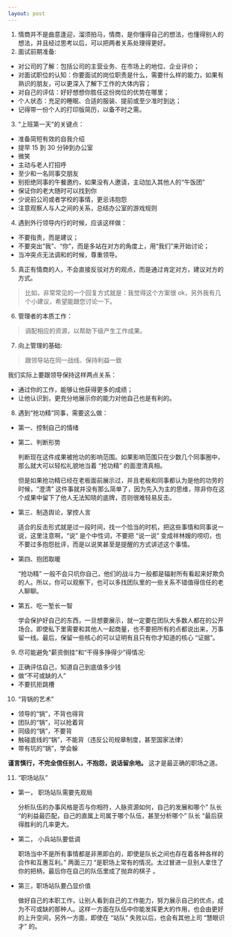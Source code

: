 ```yaml
---
layout: post
---
```



1. 情商并不是曲意逢迎，溜须拍马，情商，是你懂得自己的想法，也懂得别人的想法，并且经过思考以后，可以把两者关系处理得更好。
2. 面试前期准备:
  - 对公司的了解：包括公司的主营业务、在市场上的地位、企业评价；
  - 对面试职位的认知：你要面试的岗位职责是什么，需要什么样的能力，如果有熟识的朋友，可以更深入了解下工作的大体内容；
  - 对自己的评估：好好想想你胜任这份岗位的优势在哪里；
  - 个人状态：充足的睡眠、合适的服装、提前或至少准时到达；
  - 记得带一份个人的打印版简历，以备不时之需。
3. "上班第一天"的关键点：
  - 准备简短有效的自我介绍
  - 提早 15 到 30 分钟到办公室
  - 微笑
  - 主动与老人打招呼
  - 至少和一名同事交朋友
  - 别拒绝同事的午餐邀约，如果没有人邀请，主动加入其他人的“午饭团”
  - 保证你的老大随时可以找到你
  - 少说前公司或者学校的事情，更忌讳抱怨
  - 注意观察人与人之间的关系，总结办公室的游戏规则  
4. 遇到外行领导内行的时候，应该这样做： 
  - 不要指责，而是建议；
  - 不要突出“我”、“你”，而是多站在对方的角度上，用“我们”来开始讨论；
  - 当冲突点无法调和的时候，尊重领导。
5. 真正有情商的人，不会直接反驳对方的观点，而是通过肯定对方，建议对方的方式。  

> 比如，非常常见的一个回复方式就是：我觉得这个方案很 ok，另外我有几个小建议，希望能跟您讨论一下。  

6. 管理者的本质工作：  

> 调配相应的资源，以帮助下级产生工作成果。    

7. 向上管理的基础:  
  
> 跟领导站在同一战线、保持利益一致  

  我们实际上要跟领导保持这样两点关系：  

  - 通过你的工作，能够让他获得更多的成绩；  
  - 让他认识到，更充分地展示你的能力对他自己也是有利的。  

8. 遇到“抢功精”同事，需要这么做：
  - 第一、控制自己的情绪
  - 第二、判断形势  
   
    判断现在这件成果被抢功的影响范围。如果影响范围只在少数几个同事圈中，那么就大可以轻松礼貌地当着 “抢功精” 的面澄清真相。  

    但是如果抢功精已经在老板面前展示过，并且老板和同事都认为是他的功劳的时候，“澄清” 这件事就并没有那么简单了，因为先入为主的思维，除非你在这个成果中留下了他人无法知晓的底牌，否则很难轻易反击。  

  - 第三、制造舆论，掌控人言  

    适合的反击形式就是过一段时间，找一个恰当的时机，把这些事情和同事说一说，这里注意啊，“说” 是个中性词，不要把 “说一说” 变成祥林嫂的唠叨，也不要过多抱怨批评，而是以说笑甚至是提醒的方式讲述这个事情。  
  
  - 第四、抱团取暖  
  
    “抢功精” 一般不会只坑你自己，他们的战斗力一般都是辐射所有看起来好欺负的人。所以，你可以观察下，也可以多找团队里的一些关系不错值得信任的老人聊聊。  
  
  - 第五、吃一堑长一智  
  
    学会保护好自己的东西，一旦想要展示，就一定要在团队大多数人都在的公开场合。即使私下里需要和其他人一起商量，也不要把所有的点都说出来，万事留一线。最后，保留一些核心的可以证明有且只有你才知道的核心 “证据”。  

9. 尽可能避免“薪资倒挂”和“干得多挣得少”得情况:  

  - 正确评估自己，知道自己到底值多少钱  
  - 做“不可或缺的人”  
  - 不要抗拒跳槽  

10. “背锅的艺术”
  - 领导的“锅”，不背也得背
  - 团队的“锅”，可以抢着背
  - 同级的“锅”，不要背
  - 触碰底线的“锅”，不能背（违反公司规章制度，甚至国家法律）
  - 带有坑的“锅”，学会躲  
  
  **谨言慎行，不完全信任别人，不抱怨，说话留余地。**  这才是最正确的职场之道。 

11. “职场站队”
  - 第一， 职场站队需要先观局  
  
    分析队伍的办事风格是否与你相符，人脉资源如何，自己的发展和哪个” 队长 “的利益最匹配，自己的直属上司属于哪个队伍，甚至分析哪个” 队长 “最后获得胜利的几率更大。  
  
  -  第二， 小兵站队要低调
  
     职场当中不是所有事情都是非黑即白的，即使是队长之间也存在着各种各样的合作和互惠互利。” 两面三刀 “是职场上常有的情况。太过冒进一旦别人拿住了你的把柄，最后你在自己的队伍里成了抛弃的棋子 。  
  
  - 第三，职场站队要凸显价值

    做好自己的本职工作，让别人看到自己的工作能力，努力展示自己的优点，成为不可或缺的那种人。这样一方面在队伍中你能发挥更大的作用，也会由更好的上升空间，另外一方面，即使在 “站队” 失败以后，也会有其他上司 “慧眼识才” 的。

  













